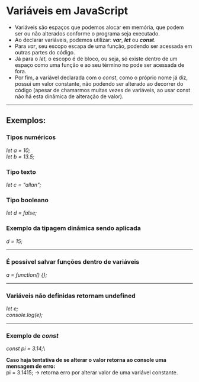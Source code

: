 # **Variáveis em JavaScript**
- Variáveis são espaços que podemos alocar em memória, que podem ser ou não alterados conforme o programa seja executado.
-  Ao declarar variáveis, podemos utilizar: **_var_**, **_let_** ou **_const_**. 
-  Para _var_, seu escopo escapa de uma função, podendo ser acessada em outras partes do código.
-  Já para o _let_, o escopo é de bloco, ou seja, só existe dentro de um espaço como uma função e ao seu término no pode ser acessada de fora. 
-  Por fim, a variável declarada com o _const_, como o próprio nome já diz, possui um valor constante, não podendo ser alterado ao decorrer do código (apesar de chamarmos muitas vezes de variáveis, ao usar const não há esta dinâmica de alteração de valor).
***
## Exemplos:
### **Tipos numéricos**
_let a = 10;_\
_let b = 13.5;_

### **Tipo texto**
_let c = "allan";_

### **Tipo booleano**
_let d = false;_

### **Exemplo da tipagem dinâmica sendo aplicada**
_d = 15;_
***
### **É possível salvar funções dentro de variáveis**
_a = function() {};_
***
### **Variáveis não definidas retornam undefined**
_let e;_\
_console.log(e);_
***
### **Exemplo de _const_**
_const pi = 3.14;_\

**Caso haja tentativa de se alterar o valor retorna ao console uma mensagem de erro:**\
pi = 3.1415; -> retorna erro por alterar valor de uma variável constante.